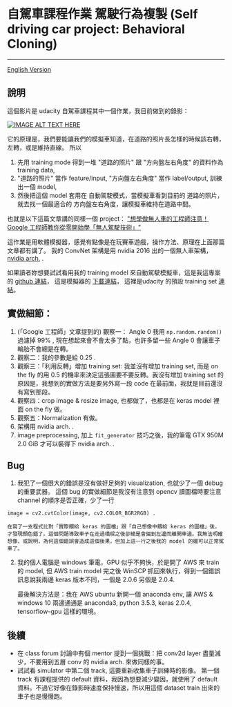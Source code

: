 # 自駕車課程作業 駕駛行為複製 (Self driving car project: Behavioral Cloning)
---
[English Version](https://sunpochin.github.io/carND-Behavioral-Cloning-P3/)

說明
----
這個影片是 udacity 自駕車課程其中一個作業，我目前做到的錄影：

[![IMAGE ALT TEXT HERE](https://img.youtube.com/vi/O4reOzBoT5M/0.jpg)](https://www.youtube.com/watch?v=olQBTqeXK-w)

它的原理是，我們要能讓我們的模擬車知道，在道路的照片長怎樣的時候該右轉，左轉，或是維持直線。
所以
1. 先用 training mode 得到一堆 "道路的照片" 跟 "方向盤左右角度" 的資料作為 training data, 
2. "道路的照片" 當作 feature/input, "方向盤左右角度" 當作 label/output, 訓練出一個 model,
3. 然後把這個 model 套用在 自動駕駛模式，當模擬車看到目前的 道路的照片，就去找一個最適合的 方向盤左右角度，讓模擬車維持在道路中間。


也就是以下這篇文章講的同樣一個 project：
["想學做無人車的工程師注意！Google 工程師教你從零開始學「無人駕駛技術」"](https://buzzorange.com/techorange/2017/06/19/self-drive-simulator-n-test/ ) 

這作業是用軟體模擬器，感覺有點像是在玩賽車遊戲，操作方法、原理在上面那篇文章都有講了。
我的 ConvNet 架構是用 nvidia 2016 出的一個無人車架構， [nvidia arch.](https://devblogs.nvidia.com/parallelforall/deep-learning-self-driving-cars/) .

如果讀者妳想要試試看用我的 training model 來自動駕駛模擬車，這是我這專案的 [github 連結](https://github.com/sunpochin/CarND-Behavioral-Cloning-P3)，
這是模擬器的 [下載連結](https://d17h27t6h515a5.cloudfront.net/topher/2017/February/58ae4419_windows-sim/windows-sim.zip)，
這裡是udacity 的預設 training set [連結](https://d17h27t6h515a5.cloudfront.net/topher/2016/December/584f6edd_data/data.zip)。

實做細節：
---
1. (「Google 工程師」文章提到的) 觀察一： Angle 0 我用 ```np.random.random() ``` 過濾掉 99% , 現在想起來會不會太多了點，也許多留一些 Angle 0 會讓車子輪胎不會總是在轉。 
2. 觀察二：我的參數是給 0.25 .
3. 觀察三：「利用反轉」增加 training set: 我並沒有增加 training set, 而是 on the fly 的用 0.5 的機率來決定這張圖要不要反轉。我沒有增加 training set 的原因是，我想到的實做方法是要另外寫一段 code 在最前面，我就是目前還沒有寫到那段。
4. 觀察四：crop image & resize image, 也都做了，也都是在 keras model 裡面 on the fly 做。
5. 觀察五：Normalization 有做。
6. 架構用 nvidia arch. .
7. image preprocessing, 加上 ```fit_generator``` 技巧之後，我的筆電 GTX 950M 2.0 GiB 才可以裝得下 nvidia arch. .



Bug
---
1. 我犯了一個很大的錯誤是沒有做好足夠的 visualization, 也就少了一個 debug 的重要武器。 
這個 bug 的實做細節是我沒有注意到 opencv 讀圖檔時要注意 channel 的順序是否正確，少了一行 
```
image = cv2.cvtColor(image, cv2.COLOR_BGR2RGB) .
```
	在寫了一支程式比對「實際餵給 keras 的圖檔」跟「自己想像中餵給 keras 的圖檔」後，才發現顏色錯了。這個問題導致車子在走過橋樑之後卻總是會偏到左邊而離開車道。我無法明確想像、或說明，為何這個錯誤會造成這個後果，但加上這一行之後我的 model 的確可以正常駕車了。
2. 我的個人電腦是 windows 筆電，GPU 似乎不夠快，於是開了 AWS 來 train 的 model, 但 AWS train model 完之後 WinSCP 抓回來執行，得到一個錯誤訊息說我兩邊 keras 版本不同，一個是 2.0.6 另個是 2.0.4. 
	
	最後解決方法是：我在 AWS ubuntu 新開一個 anaconda env, 讓 AWS & windows 10 兩邊通通是 anaconda3, python 3.5.3, keras 2.0.4, tensorflow-gpu 這樣的環境。

後續
---
* 在 class forum 討論中有個 mentor 提到一個挑戰：把 conv2d layer 盡量減少，不要用到五層 conv 的 nvidia arch. 來做同樣的事。
* 試試看 simulator 中第二個 track, 這要重新收集車子訓練時的影像。
  第一個 track 有課程提供的 default 資料，我因為想要減少變因，就使用了 default 資料。不過它好像在錄影時速度保持慢速，所以用這個 dataset train 出來的車子也是慢慢跑。



